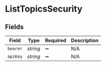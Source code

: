 # ListTopicsSecurity


## Fields

| Field              | Type               | Required           | Description        |
| ------------------ | ------------------ | ------------------ | ------------------ |
| `bearer`           | *string*           | :heavy_minus_sign: | N/A                |
| `apiKey`           | *string*           | :heavy_minus_sign: | N/A                |
